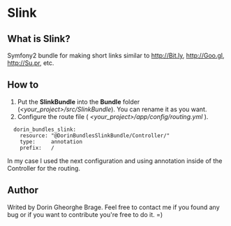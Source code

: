 Slink
====

What is Slink?
----
Symfony2 bundle for making short links similar to http://Bit.ly, http://Goo.gl, http://Su.pr, etc. 

How to
----

1. Put the **SlinkBundle** into the **Bundle** folder (*<your_project>/src/SlinkBundle*). You can rename it as you want. 
2. Configure the route file ( *<your_project>/app/config/routing.yml* ).
```
  dorin_bundles_slink:
    resource: "@DorinBundlesSlinkBundle/Controller/"
    type:     annotation
    prefix:   /
```
In my case I used the next configuration and using annotation inside of the Controller for the routing. 

Author
----
Writed by Dorin Gheorghe Brage. Feel free to contact me if you found any bug or if you want to contribute you're free to do it. =)

